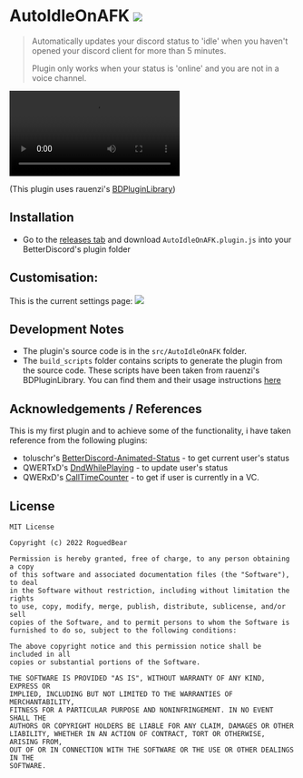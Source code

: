 # AutoIdleOnAFK ![](https://github.com/RoguedBear/BetterDiscordPlugin-AutoIdleOnAFK/blob/main/readme_assets/idle.svg?raw=true)

> Automatically updates your discord status to 'idle' when you haven't opened
> your discord client for more than 5 minutes.
>
> Plugin only works when your status is 'online' and you are not in a voice
> channel.

![quick video demo](readme_assets/Untitled.mp4)

(This plugin uses rauenzi's
[BDPluginLibrary](https://github.com/rauenzi/BDPluginLibrary))

## Installation

- Go to the
  [releases tab](https://github.com/RoguedBear/BetterDiscordPlugin-AutoIdleOnAFK/releases)
  and download `AutoIdleOnAFK.plugin.js` into your BetterDiscord's plugin folder

## Customisation:

This is the current settings page:
![](https://github.com/RoguedBear/BetterDiscordPlugin-AutoIdleOnAFK/blob/main/readme_assets/settings_panel.png?raw=true)

## Development Notes

- The plugin's source code is in the `src/AutoIdleOnAFK` folder.
- The `build_scripts` folder contains scripts to generate the plugin from the
  source code. These scripts have been taken from rauenzi's BDPluginLibrary. You
  can find them and their usage instructions
  [here](https://github.com/rauenzi/BDPluginLibrary#building-plugins)

## Acknowledgements / References

This is my first plugin and to achieve some of the functionality, i have taken
reference from the following plugins:

- toluschr's
  [BetterDiscord-Animated-Status](https://github.com/toluschr/BetterDiscord-Animated-Status/blob/master) -
  to get current user's status
- QWERTxD's
  [DndWhilePlaying](https://github.com/QWERTxD/BetterDiscordPlugins/tree/development/DndWhilePlaying) -
  to update user's status
- QWERxD's
  [CallTimeCounter](https://github.com/QWERTxD/BetterDiscordPlugins/tree/main/CallTimeCounter) -
  to get if user is currently in a VC.

## License

```
MIT License

Copyright (c) 2022 RoguedBear

Permission is hereby granted, free of charge, to any person obtaining a copy
of this software and associated documentation files (the "Software"), to deal
in the Software without restriction, including without limitation the rights
to use, copy, modify, merge, publish, distribute, sublicense, and/or sell
copies of the Software, and to permit persons to whom the Software is
furnished to do so, subject to the following conditions:

The above copyright notice and this permission notice shall be included in all
copies or substantial portions of the Software.

THE SOFTWARE IS PROVIDED "AS IS", WITHOUT WARRANTY OF ANY KIND, EXPRESS OR
IMPLIED, INCLUDING BUT NOT LIMITED TO THE WARRANTIES OF MERCHANTABILITY,
FITNESS FOR A PARTICULAR PURPOSE AND NONINFRINGEMENT. IN NO EVENT SHALL THE
AUTHORS OR COPYRIGHT HOLDERS BE LIABLE FOR ANY CLAIM, DAMAGES OR OTHER
LIABILITY, WHETHER IN AN ACTION OF CONTRACT, TORT OR OTHERWISE, ARISING FROM,
OUT OF OR IN CONNECTION WITH THE SOFTWARE OR THE USE OR OTHER DEALINGS IN THE
SOFTWARE.

```
